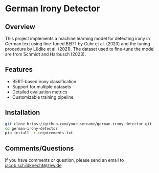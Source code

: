 # German Irony Detector

## Overview
This project implements a machine learning model for detecting irony in German text using fine-tuned BERT by Guhr et al. (2020) and the tuning procedure by Lüdke et al. (2021). The dataset used to fine-tune the model are from Schmidt and Harbusch (2023). 

## Features
- BERT-based irony classification
- Support for multiple datasets
- Detailed evaluation metrics
- Customizable training pipeline

## Installation
```bash
git clone https://github.com/yourusername/german-irony-detector.git
cd german-irony-detector
pip install -r requirements.txt
```

## Comments/Questions
If you have comments or question, please send an email to jacob.schildknecht@zew.de